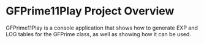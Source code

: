 GFPrime11Play Project Overview
==============================

GFPrime11Play is a console application that shows how to generate EXP and LOG tables for the GFPrime<T> class, as well as showing how it can be used.
